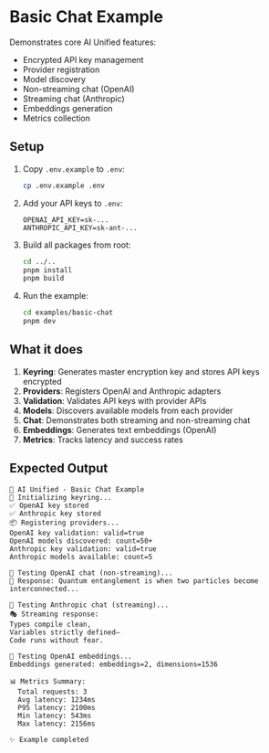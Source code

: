 # Basic Chat Example

Demonstrates core AI Unified features:

- Encrypted API key management
- Provider registration
- Model discovery
- Non-streaming chat (OpenAI)
- Streaming chat (Anthropic)
- Embeddings generation
- Metrics collection

## Setup

1. Copy `.env.example` to `.env`:

   ```bash
   cp .env.example .env
   ```

2. Add your API keys to `.env`:

   ```
   OPENAI_API_KEY=sk-...
   ANTHROPIC_API_KEY=sk-ant-...
   ```

3. Build all packages from root:

   ```bash
   cd ../..
   pnpm install
   pnpm build
   ```

4. Run the example:
   ```bash
   cd examples/basic-chat
   pnpm dev
   ```

## What it does

1. **Keyring**: Generates master encryption key and stores API keys encrypted
2. **Providers**: Registers OpenAI and Anthropic adapters
3. **Validation**: Validates API keys with provider APIs
4. **Models**: Discovers available models from each provider
5. **Chat**: Demonstrates both streaming and non-streaming chat
6. **Embeddings**: Generates text embeddings (OpenAI)
7. **Metrics**: Tracks latency and success rates

## Expected Output

```
🤖 AI Unified - Basic Chat Example
🔐 Initializing keyring...
✅ OpenAI key stored
✅ Anthropic key stored
📦 Registering providers...
OpenAI key validation: valid=true
OpenAI models discovered: count=50+
Anthropic key validation: valid=true
Anthropic models available: count=5

💬 Testing OpenAI chat (non-streaming)...
📝 Response: Quantum entanglement is when two particles become interconnected...

🌊 Testing Anthropic chat (streaming)...
🎭 Streaming response:
Types compile clean,
Variables strictly defined—
Code runs without fear.

🔢 Testing OpenAI embeddings...
Embeddings generated: embeddings=2, dimensions=1536

📊 Metrics Summary:
  Total requests: 3
  Avg latency: 1234ms
  P95 latency: 2100ms
  Min latency: 543ms
  Max latency: 2156ms

✨ Example completed
```
